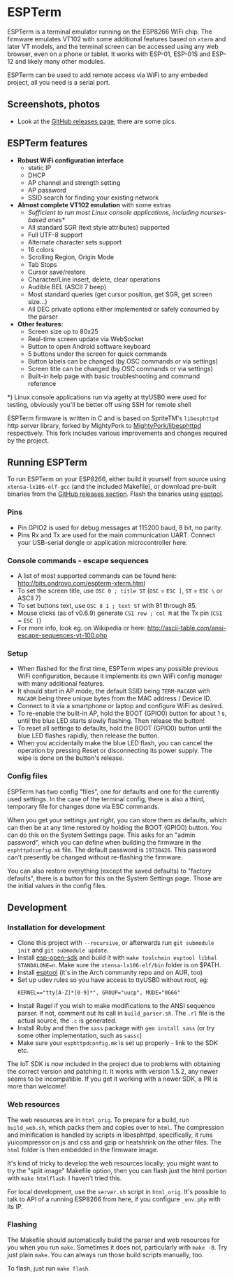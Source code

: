 # ESPTerm

ESPTerm is a terminal emulator running on the ESP8266 WiFi chip.
The firmware emulates VT102 with some additional features based on `xterm` and later VT models, and the terminal screen can be accessed using any web browser, even on a phone or tablet. It works with ESP-01, ESP-01S and ESP-12 and likely many other modules.

ESPTerm can be used to add remote access via WiFi to any embeded project, all you need is a serial port.

## Screenshots, photos

- Look at the [GitHub releases page][releases], there are some pics.

## ESPTerm features

- **Robust WiFi configuration interface**
  - static IP
  - DHCP
  - AP channel and strength setting
  - AP password
  - SSID search for finding your existing network
- **Almost complete VT102 emulation** with some extras
  - *Sufficient to run most Linux console applications, including ncurses-based ones\**
  - All standard SGR (text style attributes) supported
  - Full UTF-8 support
  - Alternate character sets support
  - 16 colors
  - Scrolling Region, Origin Mode
  - Tab Stops
  - Cursor save/restore
  - Character/Line insert, delete, clear operations
  - Audible BEL (ASCII 7 beep)
  - Most standard queries (get cursor position, get SGR, get screen size...)
  - All DEC private options either implemented or safely consumed by the parser
- **Other features:**
  - Screen size up to 80x25
  - Real-time screen update via WebSocket
  - Button to open Android software keyboard
  - 5 buttons under the screen for quick commands
  - Button labels can be changed (by OSC commands or via settings)
  - Screen title can be changed (by OSC commands or via settings)
  - Built-in help page with basic troubleshooting and command reference

\*) Linux console applications run via agetty at ttyUSB0 were used for testing, obviously you'll be better off using SSH for remote shell

ESPTerm firmware is written in C and is based on SpriteTM's `libesphttpd` http server library, forked by MightyPork to
[MightyPork/libesphttpd](https://github.com/MightyPork/libesphttpd) respectively. This fork includes various improvements and changes required by the project.

## Running ESPTerm

To run ESPTerm on your ESP8266, either build it yourself from source using `xtensa-lx106-elf-gcc` (and the included Makefile), or download pre-built binaries from the [GitHub releases section][releases]. Flash the binaries using [esptool](https://github.com/espressif/esptool).

### Pins

- Pin GPIO2 is used for debug messages at 115200 baud, 8 bit, no parity.
- Pins Rx and Tx are used for the main communication UART. Connect your USB-serial dongle or application microcontroller here.

### Console commands - escape sequences

- A list of most supported commands can be found here: http://bits.ondrovo.com/espterm-xterm.html
- To set the screen title, use `OSC 0 ; title ST` (`OSC` = `ESC ]`, `ST` = `ESC \` or ASCII 7)
- To set buttons text, use `OSC 8 1 ; text ST` with 81 through 85.
- Mouse clicks (as of v0.6.9) generate `CSI row ; col M` at the Tx pin (`CSI` = `ESC [`)
- For more info, look eg. on Wikipedia or here: http://ascii-table.com/ansi-escape-sequences-vt-100.php

### Setup

- When flashed for the first time, ESPTerm wipes any possible previous WiFi configuration, because it implements its own WiFi config manager with many additional features. 
- It should start in AP mode, the default SSID being `TERM-MACADR` with `MACADR` being three unique bytes from the MAC address / Device ID.
- Connect to it via a smartphone or laptop and configure WiFi as desired.
- To re-enable the built-in AP, hold the BOOT (GPIO0) button for about 1 s, until the blue LED starts slowly flashing. Then release the button!
- To reset all settings to defaults, hold the BOOT (GPIO0) button until the blue LED flashes rapidly, then release the button.
- When you accidentally make the blue LED flash, you can cancel the operation by pressing Reset or disconnecting its power supply. The wipe is done on the button's release.

### Config files

ESPTerm has two config "files", one for defaults and one for the currently used settings. In the case of the terminal config, there is also a third, temporary file for changes done via ESC commands.

When you get your settings *just right*, you can store them as defaults, which can then be at any time restored by holding the BOOT (GPIO0) button. You can do this on the System Settings page. This asks for an "admin password", which you can define when building the firmware in the `esphttpdconfig.mk` file. The default password is `19738426`. This password can't presently be changed without re-flashing the firmware.

You can also restore everything (except the saved defaults) to "factory defaults", there is a button for this on the System Settings page. Those are the initial values in the config files.

## Development

### Installation for development

- Clone this project with `--recursive`, or afterwards run `git submodule init` and `git submodule update`.
- Install [esp-open-sdk](https://github.com/pfalcon/esp-open-sdk/) and build it with 
  `make toolchain esptool libhal STANDALONE=n`.
  Make sure the `xtensa-lx106-elf/bin` folder is on $PATH.
- Install [esptool](https://github.com/espressif/esptool) (it's in the Arch community repo and on AUR, too)
- Set up udev rules so you have access to ttyUSB0 without root, eg:
  ```
  KERNEL=="tty[A-Z]*[0-9]*", GROUP="uucp", MODE="0666"
  ```
- Install Ragel if you wish to make modifications to the ANSI sequence parser. 
  If not, comment out its call in `build_parser.sh`. The `.rl` file is the actual source, the `.c` is generated.
- Install Ruby and then the `sass` package with `gem install sass` (or try some other implementation, such as 
  `sassc`)
- Make sure your `esphttpdconfig.mk` is set up properly - link to the SDK etc.

The IoT SDK is now included in the project due to problems with obtaining the correct version and patching it.
It works with version 1.5.2, any newer seems to be incompatible. If you get it working with a newer SDK, a PR is more
than welcome!

### Web resources

The web resources are in `html_orig`. To prepare for a build, run `build_web.sh`, which packs them and 
copies over to `html`. The compression and minification is handled by scripts in libesphttpd, specifically,
it runs yuicompressor on js and css and gzip or heatshrink on the other files. The `html` folder is 
then embedded in the firmware image.

It's kind of tricky to develop the web resources locally; you might want to try the "split image" 
Makefile option, then you can flash just the html portion with `make htmlflash`. I haven't tried this.

For local development, use the `server.sh` script in `html_orig`. It's possible to talk to API of a running 
ESP8266 from here, if you configure `_env.php` with its IP.

### Flashing

The Makefile should automatically build the parser and web resources for you when you run `make`. 
Sometimes it does not, particularly with `make -B`. Try just plain `make`. You can always run those 
build scripts manually, too.

To flash, just run `make flash`. 

[releases]: https://github.com/MightyPork/esp-vt100-firmware/releases
